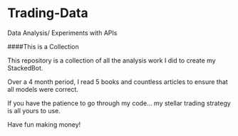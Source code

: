 # Trading-Data
Data Analysis/ Experiments with APIs

####This is a Collection

This repository is a collection of all the analysis work I did to create my StackedBot.

Over a 4 month period, I read 5 books and countless articles to ensure that all models were correct.

If you have the patience to go through my code... my stellar trading strategy is all yours to use.

Have fun making money!
